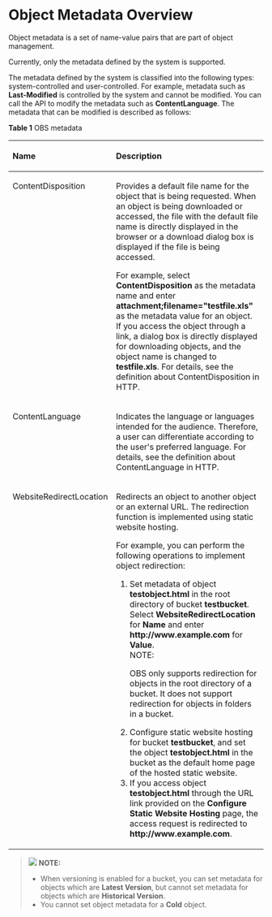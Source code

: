 # Object Metadata Overview<a name="en-us_topic_0049066876"></a>

Object metadata is a set of name-value pairs that are part of object management.

Currently, only the metadata defined by the system is supported.

The metadata defined by the system is classified into the following types: system-controlled and user-controlled. For example, metadata such as  **Last-Modified**  is controlled by the system and cannot be modified. You can call the API to modify the metadata such as  **ContentLanguage**. The metadata that can be modified is described as follows:

**Table  1**  OBS metadata

<a name="table63362710151941"></a>
<table><thead align="left"><tr id="r40d16ee062c8406e9b4bfa133383394b"><th class="cellrowborder" valign="top" width="34.589999999999996%" id="mcps1.2.3.1.1"><p id="a5bcb1f27f2e6434482cec614651aa348"><a name="a5bcb1f27f2e6434482cec614651aa348"></a><a name="a5bcb1f27f2e6434482cec614651aa348"></a>Name</p>
</th>
<th class="cellrowborder" valign="top" width="65.41%" id="mcps1.2.3.1.2"><p id="a1298648fc238467db505e62d55dce601"><a name="a1298648fc238467db505e62d55dce601"></a><a name="a1298648fc238467db505e62d55dce601"></a>Description</p>
</th>
</tr>
</thead>
<tbody><tr id="raeaa496cd5104fc7993613258270efa7"><td class="cellrowborder" valign="top" width="34.589999999999996%" headers="mcps1.2.3.1.1 "><p id="a0372510a577b45d3bd87af2da191354b"><a name="a0372510a577b45d3bd87af2da191354b"></a><a name="a0372510a577b45d3bd87af2da191354b"></a>ContentDisposition</p>
</td>
<td class="cellrowborder" valign="top" width="65.41%" headers="mcps1.2.3.1.2 "><p id="ad2074dcb13754e11b486bc520171189d"><a name="ad2074dcb13754e11b486bc520171189d"></a><a name="ad2074dcb13754e11b486bc520171189d"></a>Provides a default file name for the object that is being requested. When an object is being downloaded or accessed, the file with the default file name is directly displayed in the browser or a download dialog box is displayed if the file is being accessed.</p>
<p id="ac05b69907c674bcab5c4494f2ebb3afe"><a name="ac05b69907c674bcab5c4494f2ebb3afe"></a><a name="ac05b69907c674bcab5c4494f2ebb3afe"></a>For example, select <strong id="b9579115015416"><a name="b9579115015416"></a><a name="b9579115015416"></a>ContentDisposition</strong> as the metadata name and enter <strong id="b1758125011547"><a name="b1758125011547"></a><a name="b1758125011547"></a>attachment;filename="testfile.xls"</strong> as the metadata value for an object. If you access the object through a link, a dialog box is directly displayed for downloading objects, and the object name is changed to <strong id="b165831750105419"><a name="b165831750105419"></a><a name="b165831750105419"></a>testfile.xls</strong>. For details, see the definition about ContentDisposition in HTTP.</p>
</td>
</tr>
<tr id="r01c36a4b317a461293129ce020122bbe"><td class="cellrowborder" valign="top" width="34.589999999999996%" headers="mcps1.2.3.1.1 "><p id="en-us_topic_0047496338_p746994151941"><a name="en-us_topic_0047496338_p746994151941"></a><a name="en-us_topic_0047496338_p746994151941"></a>ContentLanguage</p>
</td>
<td class="cellrowborder" valign="top" width="65.41%" headers="mcps1.2.3.1.2 "><p id="p1366173895810"><a name="p1366173895810"></a><a name="p1366173895810"></a>Indicates the language or languages intended for the audience. Therefore, a user can differentiate according to the user's preferred language. For details, see the definition about ContentLanguage in HTTP.</p>
</td>
</tr>
<tr id="r168517bc0acb475fb3e6f23add45cf70"><td class="cellrowborder" valign="top" width="34.589999999999996%" headers="mcps1.2.3.1.1 "><p id="a4aa323a101b640fe87e364b6212b51ce"><a name="a4aa323a101b640fe87e364b6212b51ce"></a><a name="a4aa323a101b640fe87e364b6212b51ce"></a>WebsiteRedirectLocation</p>
</td>
<td class="cellrowborder" valign="top" width="65.41%" headers="mcps1.2.3.1.2 "><p id="en-us_topic_0047496338_p297677011524"><a name="en-us_topic_0047496338_p297677011524"></a><a name="en-us_topic_0047496338_p297677011524"></a>Redirects an object to another object or an external URL. The redirection function is implemented using static website hosting.</p>
<p id="p293004410328"><a name="p293004410328"></a><a name="p293004410328"></a>For example, you can perform the following operations to implement object redirection:</p>
<a name="ol64035022103214"></a><a name="ol64035022103214"></a><ol id="ol64035022103214"><li>Set metadata of object <strong id="b3403178165515"><a name="b3403178165515"></a><a name="b3403178165515"></a>testobject.html</strong> in the root directory of bucket <strong id="b144046825515"><a name="b144046825515"></a><a name="b144046825515"></a>testbucket</strong>. Select <strong id="b18405585550"><a name="b18405585550"></a><a name="b18405585550"></a>WebsiteRedirectLocation</strong> for <strong id="b54061586550"><a name="b54061586550"></a><a name="b54061586550"></a>Name</strong> and enter <strong id="b18407128155519"><a name="b18407128155519"></a><a name="b18407128155519"></a>http://www.example.com</strong> for <strong id="b34091884557"><a name="b34091884557"></a><a name="b34091884557"></a>Value</strong>.<div class="note" id="note66951730103627"><a name="note66951730103627"></a><a name="note66951730103627"></a><span class="notetitle"> NOTE: </span><div class="notebody"><p id="p65694662103627"><a name="p65694662103627"></a><a name="p65694662103627"></a>OBS only supports redirection for objects in the root directory of a bucket. It does not support redirection for objects in folders in a bucket.</p>
</div></div>
</li><li>Configure static website hosting for bucket <strong id="b20224317114715"><a name="b20224317114715"></a><a name="b20224317114715"></a>testbucket</strong>, and set the object <strong id="b4226191704715"><a name="b4226191704715"></a><a name="b4226191704715"></a>testobject.html</strong> in the bucket as the default home page of the hosted static website.</li><li>If you access object <strong id="b537162135512"><a name="b537162135512"></a><a name="b537162135512"></a>testobject.html</strong> through the URL link provided on the <strong id="b1337312105510"><a name="b1337312105510"></a><a name="b1337312105510"></a>Configure Static Website Hosting</strong> page, the access request is redirected to <strong id="b1437682125516"><a name="b1437682125516"></a><a name="b1437682125516"></a>http://www.example.com</strong>.</li></ol>
</td>
</tr>
</tbody>
</table>

>![](public_sys-resources/icon-note.gif) **NOTE:** 
>-   When versioning is enabled for a bucket, you can set metadata for objects which are  **Latest Version**, but cannot set metadata for objects which are  **Historical Version**.
>-   You cannot set object metadata for a  **Cold**  object.


